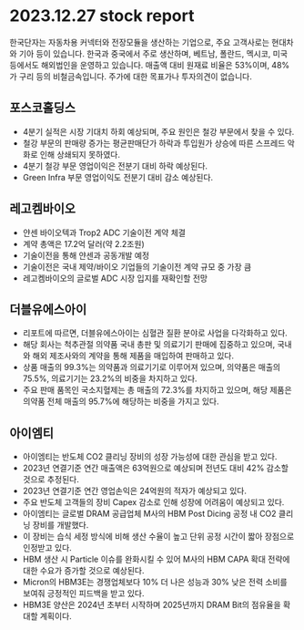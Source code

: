 # 2023.12.27 stock report
한국단자는 자동차용 커넥터와 전장모듈을 생산하는 기업으로, 주요 고객사로는 현대차와 기아 등이 있습니다. 한국과 중국에서 주로 생산하며, 베트남, 폴란드, 멕시코, 미국 등에서도 해외법인을 운영하고 있습니다. 매출액 대비 원재료 비율은 53%이며, 48%가 구리 등의 비철금속입니다. 주가에 대한 목표가나 투자의견이 없습니다.
## 포스코홀딩스
- 4분기 실적은 시장 기대치 하회 예상되며, 주요 원인은 철강 부문에서 찾을 수 있다.
- 철강 부문의 판매량 증가는 평균판매단가 하락과 투입원가 상승에 따른 스프레드 악화로 인해 상쇄되지 못하였다.
- 4분기 철강 부문 영업이익은 전분기 대비 하락 예상된다.
- Green Infra 부문 영업이익도 전분기 대비 감소 예상된다.
## 레고켐바이오
- 얀센 바이오텍과 Trop2 ADC 기술이전 계약 체결
- 계약 총액은 17.2억 달러(약 2.2조원)
- 기술이전을 통해 얀센과 공동개발 예정
- 기술이전은 국내 제약/바이오 기업들의 기술이전 계약 규모 중 가장 큼
- 레고켐바이오의 글로벌 ADC 시장 입지를 재확인할 전망
## 더블유에스아이
- 리포트에 따르면, 더블유에스아이는 심혈관 질환 분야로 사업을 다각화하고 있다.
- 해당 회사는 척추관절 의약품 국내 총판 및 의료기기 판매에 집중하고 있으며, 국내와 해외 제조사와의 계약을 통해 제품을 매입하여 판매하고 있다.
- 상품 매출의 99.3%는 의약품과 의료기기로 이루어져 있으며, 의약품은 매출의 75.5%, 의료기기는 23.2%의 비중을 차지하고 있다.
- 주요 판매 품목인 국소지혈제는 총 매출의 72.3%를 차지하고 있으며, 해당 제품은 의약품 전체 매출의 95.7%에 해당하는 비중을 가지고 있다.
## 아이엠티
- 아이엠티는 반도체 CO2 클리닝 장비의 성장 가능성에 대한 관심을 받고 있다.
- 2023년 연결기준 연간 매출액은 63억원으로 예상되며 전년도 대비 42% 감소할 것으로 추정된다.
- 2023년 연결기준 연간 영업손익은 24억원의 적자가 예상되고 있다.
- 주요 반도체 고객들의 장비 Capex 감소로 인해 성장에 어려움이 예상되고 있다.
- 아이엠티는 글로벌 DRAM 공급업체 M사의 HBM Post Dicing 공정 내 CO2 클리닝 장비를 개발했다.
- 이 장비는 습식 세정 방식에 비해 생산 수율이 높고 단위 공정 시간이 짧아 장점으로 인정받고 있다.
- HBM 생산 시 Particle 이슈를 완화시킬 수 있어 M사의 HBM CAPA 확대 전략에 대한 수요가 증가할 것으로 예상된다.
- Micron의 HBM3E는 경쟁업체보다 10% 더 나은 성능과 30% 낮은 전력 소비를 보여줘 긍정적인 피드백을 받고 있다.
- HBM3E 양산은 2024년 초부터 시작하며 2025년까지 DRAM Bit의 점유율을 확대할 계획이다.